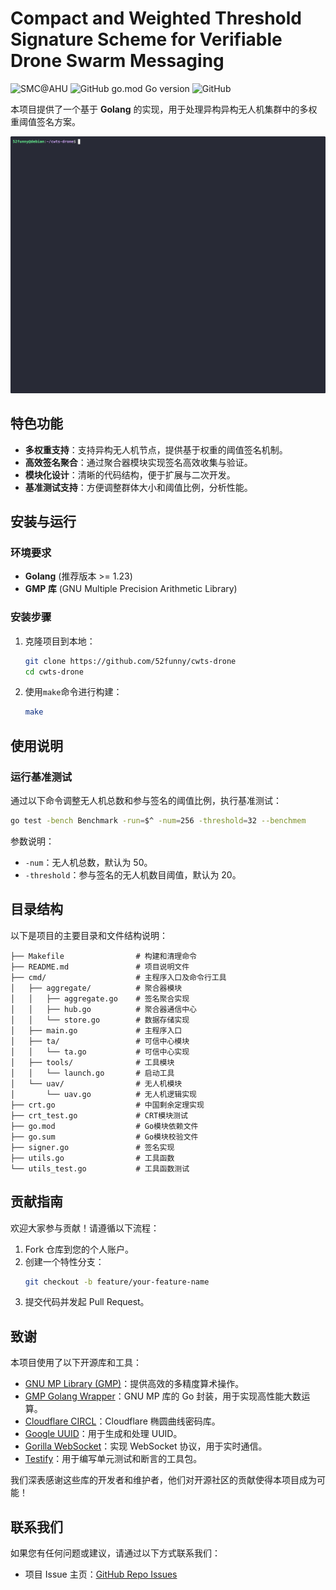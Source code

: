 # Compact and Weighted Threshold Signature Scheme for Verifiable Drone Swarm Messaging

![SMC@AHU](https://img.shields.io/badge/SMC@-AHU-blue)
![GitHub go.mod Go version](https://img.shields.io/github/go-mod/go-version/52funny/cwts-drone)
![GitHub](https://img.shields.io/github/license/52funny/cwts-drone)

本项目提供了一个基于 **Golang** 的实现，用于处理异构异构无人机集群中的多权重阈值签名方案。

![Demo](demo.gif)

## 特色功能

- **多权重支持**：支持异构无人机节点，提供基于权重的阈值签名机制。
- **高效签名聚合**：通过聚合器模块实现签名高效收集与验证。
- **模块化设计**：清晰的代码结构，便于扩展与二次开发。
- **基准测试支持**：方便调整群体大小和阈值比例，分析性能。

## 安装与运行

### 环境要求

- **Golang** (推荐版本 >= 1.23)
- **GMP 库** (GNU Multiple Precision Arithmetic Library)

### 安装步骤

1. 克隆项目到本地：

   ```bash
   git clone https://github.com/52funny/cwts-drone
   cd cwts-drone
   ```

2. 使用`make`命令进行构建：
   ```bash
   make
   ```

## 使用说明

### 运行基准测试

通过以下命令调整无人机总数和参与签名的阈值比例，执行基准测试：

```bash
go test -bench Benchmark -run=$^ -num=256 -threshold=32 --benchmem
```

参数说明：

- `-num`：无人机总数，默认为 50。
- `-threshold`：参与签名的无人机数目阈值，默认为 20。

## 目录结构

以下是项目的主要目录和文件结构说明：

```
├── Makefile                # 构建和清理命令
├── README.md               # 项目说明文件
├── cmd/                    # 主程序入口及命令行工具
│   ├── aggregate/          # 聚合器模块
│   │   ├── aggregate.go    # 签名聚合实现
│   │   ├── hub.go          # 聚合器通信中心
│   │   └── store.go        # 数据存储实现
│   ├── main.go             # 主程序入口
│   ├── ta/                 # 可信中心模块
│   │   └── ta.go           # 可信中心实现
│   ├── tools/              # 工具模块
│   │   └── launch.go       # 启动工具
│   └── uav/                # 无人机模块
│       └── uav.go          # 无人机逻辑实现
├── crt.go                  # 中国剩余定理实现
├── crt_test.go             # CRT模块测试
├── go.mod                  # Go模块依赖文件
├── go.sum                  # Go模块校验文件
├── signer.go               # 签名实现
├── utils.go                # 工具函数
└── utils_test.go           # 工具函数测试
```

## 贡献指南

欢迎大家参与贡献！请遵循以下流程：

1. Fork 仓库到您的个人账户。
2. 创建一个特性分支：
   ```bash
   git checkout -b feature/your-feature-name
   ```
3. 提交代码并发起 Pull Request。

## 致谢

本项目使用了以下开源库和工具：

- [GNU MP Library (GMP)](https://gmplib.org/)：提供高效的多精度算术操作。
- [GMP Golang Wrapper](https://github.com/ncw/gmp)：GNU MP 库的 Go 封装，用于实现高性能大数运算。
- [Cloudflare CIRCL](https://github.com/cloudflare/circl)：Cloudflare 椭圆曲线密码库。
- [Google UUID](https://github.com/google/uuid)：用于生成和处理 UUID。
- [Gorilla WebSocket](https://github.com/gorilla/websocket)：实现 WebSocket 协议，用于实时通信。
- [Testify](https://github.com/stretchr/testify)：用于编写单元测试和断言的工具包。

我们深表感谢这些库的开发者和维护者，他们对开源社区的贡献使得本项目成为可能！

## 联系我们

如果您有任何问题或建议，请通过以下方式联系我们：

- 项目 Issue 主页：[GitHub Repo Issues](https://github.com/52funny/cwts-drone/issues)
